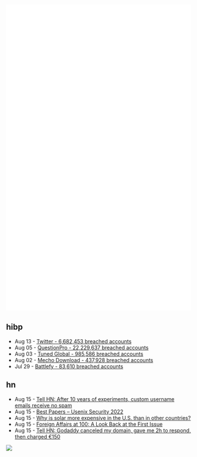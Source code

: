 ![Metrics](https://raw.githubusercontent.com/phixion/phixion/master/metrics.svg)

## hibp

<!--
for https://github.com/phixion/phixion/blob/main/.github/workflows/feeds.yml
-->
<!--START_SECTION:haveibeenpwnd-->
- Aug 13 - [Twitter - 6,682,453 breached accounts](https://haveibeenpwned.com/PwnedWebsites#Twitter)
- Aug 05 - [QuestionPro - 22,229,637 breached accounts](https://haveibeenpwned.com/PwnedWebsites#QuestionPro)
- Aug 03 - [Tuned Global - 985,586 breached accounts](https://haveibeenpwned.com/PwnedWebsites#TunedGlobal)
- Aug 02 - [Mecho Download - 437,928 breached accounts](https://haveibeenpwned.com/PwnedWebsites#MechoDownload)
- Jul 29 - [Battlefy - 83,610 breached accounts](https://haveibeenpwned.com/PwnedWebsites#Battlefy)
<!--END_SECTION:haveibeenpwnd-->

## hn

<!--
for https://github.com/phixion/phixion/blob/main/.github/workflows/feeds.yml
-->
<!--START_SECTION:hn-->
- Aug 15 - [Tell HN: After 10 years of experiments, custom username emails receive no spam](https://news.ycombinator.com/item?id=32470645)
- Aug 15 - [Best Papers – Usenix Security 2022](https://www.usenix.org/conferences/best-papers?taxonomy_vocabulary_1_tid=2022&title_1=sec)
- Aug 15 - [Why is solar more expensive in the U.S. than in other countries?](https://news.energysage.com/why-is-solar-more-expensive-in-the-us/)
- Aug 15 - [Foreign Affairs at 100: A Look Back at the First Issue](https://bcmullins.github.io/foreign-affairs-100/)
- Aug 15 - [Tell HN: Godaddy canceled my domain, gave me 2h to respond, then charged €150](https://news.ycombinator.com/item?id=32470017)
<!--END_SECTION:hn-->

<!--
for https://yhype.me
-->
![](https://hit.yhype.me/github/profile?user_id=13013670)
